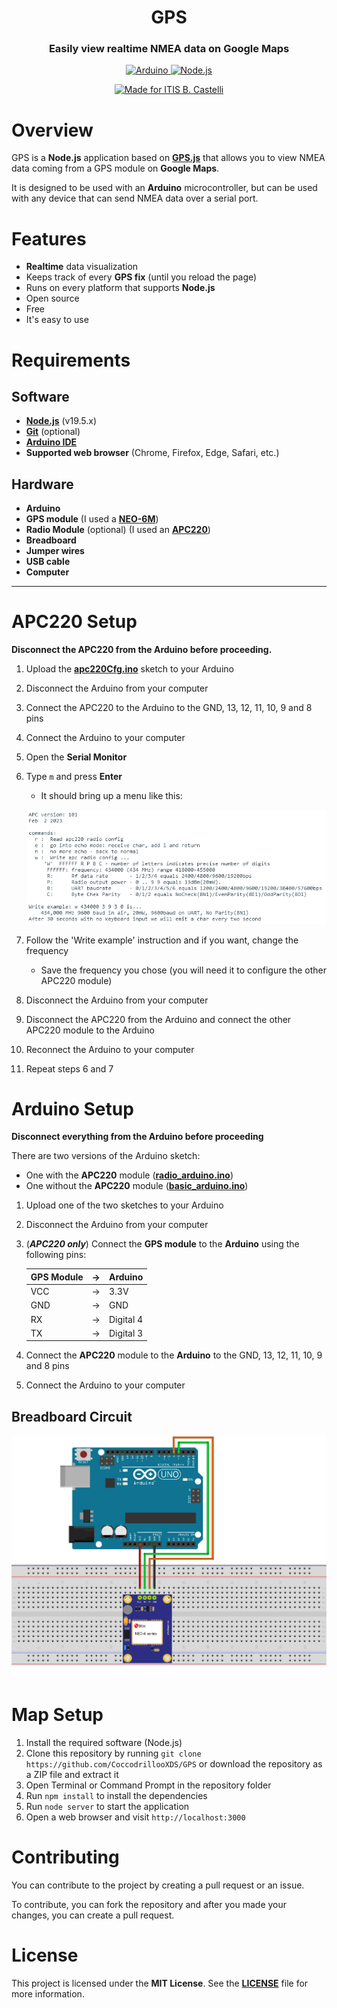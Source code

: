 <h1 align="center">GPS</h1>
<h3 align="center">Easily view realtime NMEA data on Google Maps</h2>
<p></p>
<p align="center">
<a href="https://www.arduino.cc/"><img src="https://img.shields.io/badge/Arduino-00979D?style=for-the-badge&logo=Arduino&logoColor=white" alt="Arduino">
<a href="https://nodejs.org"><img src="https://img.shields.io/badge/Node.js-43853D?style=for-the-badge&logo=node.js&logoColor=white" alt="Node.js">
</a></p>
<p align="center">
<a href="https://www.iiscastelli.edu.it/Pager.aspx?Page=mainpage"><img src="https://img.shields.io/badge/Made_For-ITIS_B._Castelli-blue?style=for-the-badge" alt="Made for ITIS B. Castelli"></a>

# Overview
GPS is a **Node.js** application based on **[GPS.js](https://github.com/infusion/GPS.js)** that allows you to view NMEA data coming from a GPS module on **Google Maps**. 

It is designed to be used with an **Arduino** microcontroller, but can be used with any device that can send NMEA data over a serial port.

# Features
- **Realtime** data visualization
- Keeps track of every **GPS fix** (until you reload the page)
- Runs on every platform that supports **Node.js**
- Open source
- Free
- It's easy to use

# Requirements
## Software
- **[Node.js](https://nodejs.org)** (v19.5.x)
- **[Git](https://git-scm.com/)** (optional)
- **[Arduino IDE](https://www.arduino.cc/en/software)**
- **Supported web browser** (Chrome, Firefox, Edge, Safari, etc.)

## Hardware
- **Arduino**
- **GPS module** (I used a **[NEO-6M](https://amzn.eu/d/0F55El5)**)
- **Radio Module** (optional) (I used an **[APC220](https://www.dfrobot.com/product-57.html)**)
- **Breadboard**
- **Jumper wires**
- **USB cable**
- **Computer**

----

# APC220 Setup
**Disconnect the APC220 from the Arduino before proceeding.**
1. Upload the **[apc220Cfg.ino](arduino/apc220Cfg/apc220Cfg.ino)** sketch to your Arduino
2. Disconnect the Arduino from your computer
3. Connect the APC220 to the Arduino to the GND, 13, 12, 11, 10, 9 and 8 pins 
4. Connect the Arduino to your computer
5. Open the **Serial Monitor**
6. Type `m` and press **Enter**
   - It should bring up a menu like this:

    ![APC220 Menu](images/apc220Cfg.jpg)

7. Follow the 'Write example' instruction and if you want, change the frequency
   - Save the frequency you chose (you will need it to configure the other APC220 module) 
8. Disconnect the Arduino from your computer
9.  Disconnect the APC220 from the Arduino and connect the other APC220 module to the Arduino
10.  Reconnect the Arduino to your computer
11.  Repeat steps 6 and 7

# Arduino Setup
**Disconnect everything from the Arduino before proceeding**

There are two versions of the Arduino sketch:
* One with the **APC220** module (**[radio_arduino.ino](arduino/radio_arduino/radio_arduino.ino)**)
* One without the **APC220** module (**[basic_arduino.ino](arduino/basic_arduino/basic_arduino.ino)**)

1. Upload one of the two sketches to your Arduino
2. Disconnect the Arduino from your computer
3. (_**APC220 only**_) Connect the **GPS module** to the **Arduino** using the following pins:

    | GPS Module | -> | Arduino   |
    |------------|----|-----------|
    | VCC        | -> | 3.3V      |
    | GND        | -> | GND       |
    | RX         | -> | Digital 4 |
    | TX         | -> | Digital 3 |

4. Connect the **APC220** module to the **Arduino** to the GND, 13, 12, 11, 10, 9 and 8 pins
5. Connect the Arduino to your computer

## Breadboard Circuit
![Breadboard Circuit](images/breadboard.png)

# Map Setup
1. Install the required software (Node.js)
2. Clone this repository by running `git clone https://github.com/CoccodrillooXDS/GPS` or download the repository as a ZIP file and extract it
3. Open Terminal or Command Prompt in the repository folder
4. Run `npm install` to install the dependencies
5. Run `node server` to start the application
6. Open a web browser and visit `http://localhost:3000`

# Contributing
You can contribute to the project by creating a pull request or an issue.

To contribute, you can fork the repository and after you made your changes, you can create a pull request.

# License
This project is licensed under the **MIT License**. See the **[LICENSE](LICENSE)** file for more information.